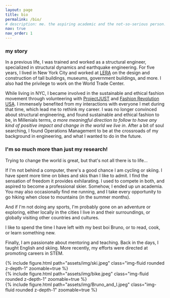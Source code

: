 ```yaml
---
layout: page
title: bio
permalink: /bio/
# description: me. the aspiring academic and the not-so-serious person.
nav: true
nav_order: 1
---
```

### my story
In a previous life, I was trained and worked as a structural engineer, specialized in structural dynamics and earthquake engineering. <!--My previous research was concerned with geometrically (and thus structurally) asymmetric buildings and how they behave under seismic loading.-->For five years, I lived in New York City and worked at [LERA](https://www.lera.com) on the design and construction of tall buildings, museums, government buildings, and more. I also had the privilege to work on the World Trade Center.

While living in NYC, I became involved in the sustainable and ethical fashion movement through volunteering with [ProjectJUST](http://www.projectjust.com) and [Fashion Revolution USA](https://www.fashionrevolution.org/north-america/usa/). I immensely benefited from my interactions with everyone I met during that time, which lead me to rethink my career. I was no longer convinced about structural engineering, and found sustainable and ethical fashion to be, in Millenials terms, *a more meaningful direction to follow to have any kind of positive impact and change in the world we live in*. After a bit of soul searching, I found Operations Management to be at the crossroads of my background in engineering, and what I wanted to do in the future.


### I'm so much more than just my research!
Trying to change the world is great, but that's not all there is to life...
<!-- 
and pushing the boundaries of science 
It is all too easy to get absorbed in your work, but it usually never results in anything good. I have been a victim of it in NYC, and again during my PhD (thanks to COVID lockdown, it was too easy to spend "just another hour" working). -->

If I'm not behind a computer, there's a good chance I am cycling or skiing. I have spent more time on bikes and skis than I like to admit. I find the sensation of freedom it provides exhilarating. I used to compete in both, and aspired to become a professional skier. Somehow, I ended up un academia.
You may also occasionally find me running, and I take every opportunity to go hiking when close to mountains (in the summer months).

<!-- Second to sports is cooking. To me, it is more than just a time to eat, they bring people together. I love to host, take the time to cook a good meal and everything around it: presentation, wine pairing (I like to pretend I know about wine), etc. -->
And if I'm not doing any sports, I'm probably gone on an adventure or exploring, either locally in the cities I live in and their surroundings, or globally visiting other countries and cultures. 
<!-- (*Dutch update:* biking to the beach in the North Sea, (biking to) buying Gouda in Gouda, and (biking to) seeing a real-sized replica of Noah's arch near Dordrecht!).  -->
I like to spend the time I have left with my best boi Bruno, or to read, cook, or learn something new. 

Finally, I am passionate about mentoring and teaching. Back in the days, I taught English and skiing. More recently, my efforts were directed at promoting careers in STEM.

<!-- Fun fact: although I am Canadian, I have never been to a hockey game (I also don't really follow...) -->

<div class="row mt-3">
    <div class="col-sm mt-3 mt-md-0">
        {% include figure.html path="assets/img/ski.jpeg" class="img-fluid rounded z-depth-1" zoomable=true %}
    </div>
    <div class="col-sm mt-3 mt-md-0">
        {% include figure.html path="assets/img/bike.jpeg" class="img-fluid rounded z-depth-1" zoomable=true %}
    </div>
    <div class="col-sm mt-3 mt-md-0">
        {% include figure.html path="assets/img/Bruno_and_I.jpeg" class="img-fluid rounded z-depth-1" zoomable=true %}
    </div>
</div>
